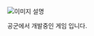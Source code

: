 ![이미지 설명](https://private-user-images.githubusercontent.com/196325295/406785022-32262a36-e4c2-4c76-8305-9a0a6a809a09.PNG?jwt=eyJhbGciOiJIUzI1NiIsInR5cCI6IkpXVCJ9.eyJpc3MiOiJnaXRodWIuY29tIiwiYXVkIjoicmF3LmdpdGh1YnVzZXJjb250ZW50LmNvbSIsImtleSI6ImtleTUiLCJleHAiOjE3Mzc5NDQ5ODQsIm5iZiI6MTczNzk0NDY4NCwicGF0aCI6Ii8xOTYzMjUyOTUvNDA2Nzg1MDIyLTMyMjYyYTM2LWU0YzItNGM3Ni04MzA1LTlhMGE2YTgwOWEwOS5QTkc_WC1BbXotQWxnb3JpdGhtPUFXUzQtSE1BQy1TSEEyNTYmWC1BbXotQ3JlZGVudGlhbD1BS0lBVkNPRFlMU0E1M1BRSzRaQSUyRjIwMjUwMTI3JTJGdXMtZWFzdC0xJTJGczMlMkZhd3M0X3JlcXVlc3QmWC1BbXotRGF0ZT0yMDI1MDEyN1QwMjI0NDRaJlgtQW16LUV4cGlyZXM9MzAwJlgtQW16LVNpZ25hdHVyZT0wNTJiZjdhNDU4ZDM4NzQ1YWI0NWZkOGI0NzI5NDg3YWVhMGExMDU1ZGU2MjBhNzcyNzE2ZWVlNTU5Y2M2MjkyJlgtQW16LVNpZ25lZEhlYWRlcnM9aG9zdCJ9._faZmeltZLJdBRosCk6c3jhmNxcGUbRumrb0mxwKo18)

공군에서 개발중인 게임 입니다.